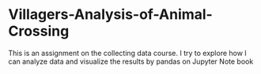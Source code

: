 # Villagers-Analysis-of-Animal-Crossing
This is an assignment on the collecting data course. I try to explore how I can analyze data and visualize the results by pandas on Jupyter Note book
